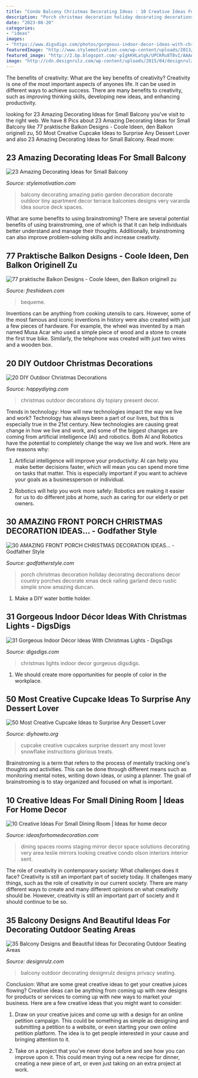```yaml
---
title: "Condo Balcony Christmas Decorating Ideas : 10 Creative Ideas For Small Dining Room"
description: "Porch christmas decoration holiday decorating decorations decor country porches decorate xmas deck railing garland deco rustic simple snow amazing duncan"
date: "2023-08-20"
categories:
- "ideas"
images:
- "https://www.digsdigs.com/photos/gorgeous-indoor-decor-ideas-with-christmas-lights-19-554x1002.jpg"
featuredImage: "http://www.stylemotivation.com/wp-content/uploads/2013/07/Amazing-Decorating-Ideas-for-Small-Balcony-18.jpg"
featured_image: "http://2.bp.blogspot.com/-pIgkKHLatgk/UPCKRu8T8vI/AAAAAAAAEIU/RB03yZmGPzI/s1600/303790_386645168072410_478031326_n.jpg"
image: "http://cdn.designrulz.com/wp-content/uploads/2015/04/designrulz_balcony_design-5.jpg"
---
```



The benefits of creativity: What are the key benefits of creativity?
Creativity is one of the most important aspects of anyones life. It can be used in different ways to achieve success. There are many benefits to creativity, such as improving thinking skills, developing new ideas, and enhancing productivity.

	

		
looking for 23 Amazing Decorating Ideas for Small Balcony you've visit to the right web. We have 8 Pics about 23 Amazing Decorating Ideas for Small Balcony like 77 praktische Balkon Designs - Coole Ideen, den Balkon originell zu, 50 Most Creative Cupcake Ideas to Surprise Any Dessert Lover and also 23 Amazing Decorating Ideas for Small Balcony. Read more:
		
    
## 23 Amazing Decorating Ideas For Small Balcony

<img loading=lazy src="http://www.stylemotivation.com/wp-content/uploads/2013/07/Amazing-Decorating-Ideas-for-Small-Balcony-18.jpg" onerror="this.onerror=null;this.src='https://tse2.mm.bing.net/th?id=OIP.VVI0ncSEeWv9wESAHYkjGwHaLc&amp;pid=15.1';" alt="23 Amazing Decorating Ideas for Small Balcony">

_Source: stylemotivation.com_

>balcony decorating amazing patio garden decoration decorate outdoor tiny apartment decor terrace balconies designs very varanda idea source deck spaces. 

	

What are some benefits to using brainstroming?
There are several potential benefits of using brainstroming, one of which is that it can help individuals better understand and manage their thoughts. Additionally, brainstroming can also improve problem-solving skills and increase creativity.

    
## 77 Praktische Balkon Designs - Coole Ideen, Den Balkon Originell Zu

<img loading=lazy src="https://freshideen.com/wp-content/uploads/2013/04/bequeme-balkon-designs-ideen-rattan-möbel-weiß-decke.jpg" onerror="this.onerror=null;this.src='https://tse4.mm.bing.net/th?id=OIP.XiJSI6lAOu9tBGyLnuVEKAHaJ8&amp;pid=15.1';" alt="77 praktische Balkon Designs - Coole Ideen, den Balkon originell zu">

_Source: freshideen.com_

>bequeme. 

	

Inventions can be anything from cooking utensils to cars. However, some of the most famous and iconic inventions in history were also created with just a few pieces of hardware. For example, the wheel was invented by a man named Musa Acar who used a simple piece of wood and a stone to create the first true bike. Similarly, the telephone was created with just two wires and a wooden box.

    
## 20 DIY Outdoor Christmas Decorations

<img loading=lazy src="http://happydiying.com/wp-content/uploads/2017/10/Present-Topiary.jpg" onerror="this.onerror=null;this.src='https://tse2.mm.bing.net/th?id=OIP.QtKlEtZ-6yf8uk7cSlzQOwHaLC&amp;pid=15.1';" alt="20 DIY Outdoor Christmas Decorations">

_Source: happydiying.com_

>christmas outdoor decorations diy topiary present decor. 

	

Trends in technology: How will new technologies impact the way we live and work?
Technology has always been a part of our lives, but this is especially true in the 21st century. New technologies are causing great change in how we live and work, and some of the biggest changes are coming from artificial intelligence (AI) and robotics.
Both AI and Robotics have the potential to completely change the way we live and work. Here are five reasons why:

1. Artificial intelligence will improve your productivity: AI can help you make better decisions faster, which will mean you can spend more time on tasks that matter. This is especially important if you want to achieve your goals as a businessperson or individual.

2. Robotics will help you work more safely: Robotics are making it easier for us to do different jobs at home, such as caring for our elderly or pet owners.

    
## 30 AMAZING FRONT PORCH CHRISTMAS DECORATION IDEAS... - Godfather Style

<img loading=lazy src="http://godfatherstyle.com/wp-content/uploads/2016/11/Lakeitha-Duncan-Holiday-Style-Challenge-1.jpg" onerror="this.onerror=null;this.src='https://tse1.mm.bing.net/th?id=OIP.998zS3qsGlyyoEUe9aMi3gHaJ4&amp;pid=15.1';" alt="30 AMAZING FRONT PORCH CHRISTMAS DECORATION IDEAS... - Godfather Style">

_Source: godfatherstyle.com_

>porch christmas decoration holiday decorating decorations decor country porches decorate xmas deck railing garland deco rustic simple snow amazing duncan. 

	

1. Make a DIY water bottle holder.

    
## 31 Gorgeous Indoor Décor Ideas With Christmas Lights - DigsDigs

<img loading=lazy src="https://www.digsdigs.com/photos/gorgeous-indoor-decor-ideas-with-christmas-lights-19-554x1002.jpg" onerror="this.onerror=null;this.src='https://tse2.mm.bing.net/th?id=OIP.DXf4JiynvEGxFqUFo_MYtQHaNZ&amp;pid=15.1';" alt="31 Gorgeous Indoor Décor Ideas With Christmas Lights - DigsDigs">

_Source: digsdigs.com_

>christmas lights indoor decor gorgeous digsdigs. 

	

1. We should create more opportunities for people of color in the workplace.

    
## 50 Most Creative Cupcake Ideas To Surprise Any Dessert Lover

<img loading=lazy src="http://www.diyhowto.org/wp-content/uploads/2015/12/DIYHowto-50-Most-Creative-Cupcake-Ideas-to-Surprise-Any-Dessert-Lover08-600x824.jpg" onerror="this.onerror=null;this.src='https://tse3.mm.bing.net/th?id=OIP.gLvqwFr3o88BR98lDHOL9AHaKK&amp;pid=15.1';" alt="50 Most Creative Cupcake Ideas to Surprise Any Dessert Lover">

_Source: diyhowto.org_

>cupcake creative cupcakes surprise dessert any most lover snowflake instructions glorious treats. 

	

Brainstroming is a term that refers to the process of mentally tracking one's thoughts and activities. This can be done through different means such as monitoring mental notes, writing down ideas, or using a planner. The goal of brainstroming is to stay organized and focused on what is important.

    
## 10 Creative Ideas For Small Dining Room | Ideas For Home Decor

<img loading=lazy src="http://2.bp.blogspot.com/-pIgkKHLatgk/UPCKRu8T8vI/AAAAAAAAEIU/RB03yZmGPzI/s1600/303790_386645168072410_478031326_n.jpg" onerror="this.onerror=null;this.src='https://tse1.mm.bing.net/th?id=OIP.bilmXr-r1UaKacMBx05uGQHaJ4&amp;pid=15.1';" alt="10 Creative Ideas For Small Dining Room | Ideas for home decor">

_Source: ideasforhomedecoration.com_

>dining spaces rooms staging mirror decor space solutions decorating very area leslie mirrors looking creative condo olson interiors interior sent. 

	

The role of creativity in contemporary society: What challenges does it face?
Creativity is still an important part of society today. It challenges many things, such as the role of creativity in our current society. There are many different ways to create and many different opinions on what creativity should be. However, creativity is still an important part of society and it should continue to be so.

    
## 35 Balcony Designs And Beautiful Ideas For Decorating Outdoor Seating Areas

<img loading=lazy src="http://cdn.designrulz.com/wp-content/uploads/2015/04/designrulz_balcony_design-5.jpg" onerror="this.onerror=null;this.src='https://tse3.mm.bing.net/th?id=OIP.Iju47CZvwKhAGyKbncddYAHaJR&amp;pid=15.1';" alt="35 Balcony Designs and Beautiful Ideas for Decorating Outdoor Seating Areas">

_Source: designrulz.com_

>balcony outdoor decorating designrulz designs privacy seating. 

	

Conclusion: What are some great creative ideas to get your creative juices flowing?
Creative ideas can be anything from coming up with new designs for products or services to coming up with new ways to market your business. Here are a few creative ideas that you might want to consider: 
1. Draw on your creative juices and come up with a design for an online petition campaign. This could be something as simple as designing and submitting a petition to a website, or even starting your own online petition platform. The idea is to get people interested in your cause and bringing attention to it. 

2. Take on a project that you’ve never done before and see how you can improve upon it. This could mean trying out a new recipe for dinner, creating a new piece of art, or even just taking on an extra project at work.

